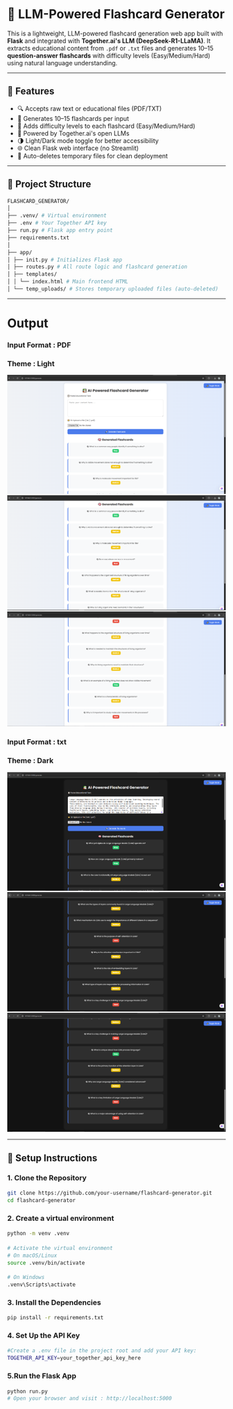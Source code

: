 # 🧠 LLM-Powered Flashcard Generator

This is a lightweight, LLM-powered flashcard generation web app built with **Flask** and integrated with **Together.ai's LLM (DeepSeek-R1-LLaMA)**. It extracts educational content from `.pdf` or `.txt` files and generates 10–15 **question-answer flashcards** with difficulty levels (Easy/Medium/Hard) using natural language understanding.

---

## 🚀 Features

- 🔍 Accepts raw text or educational files (PDF/TXT)
- 🧠 Generates 10–15 flashcards per input
- 🧾 Adds difficulty levels to each flashcard (Easy/Medium/Hard)
- 💬 Powered by Together.ai's open LLMs
- 🌗 Light/Dark mode toggle for better accessibility
- 🌐 Clean Flask web interface (no Streamlit)
- 🧼 Auto-deletes temporary files for clean deployment

---

## 📁 Project Structure

```bash
FLASHCARD_GENERATOR/
│
├── .venv/ # Virtual environment
├── .env # Your Together API key 
├── run.py # Flask app entry point
├── requirements.txt
│
├── app/
│ ├── init.py # Initializes Flask app
│ ├── routes.py # All route logic and flashcard generation
│ ├── templates/
│ │ └── index.html # Main frontend HTML
│ └── temp_uploads/ # Stores temporary uploaded files (auto-deleted)
 ```

---
# Output
### Input Format : PDF 
### Theme : Light
![Input Format : PDF](Project_Images/first.PNG)
![Input Format : PDF](Project_Images/second.PNG)
![Input Format : PDF](Project_Images/third.PNG)
### Input Format : txt
### Theme : Dark
![Input Format : txt](Project_Images/fourth.PNG)
![Input Format : txt](Project_Images/fifth.PNG)
![Input Format : txt](Project_Images/sixth.PNG)

---

## 🔧 Setup Instructions

### 1. Clone the Repository

```bash
git clone https://github.com/your-username/flashcard-generator.git
cd flashcard-generator
```

### 2. Create a virtual environment
```bash
python -m venv .venv

# Activate the virtual environment
# On macOS/Linux
source .venv/bin/activate

# On Windows
.venv\Scripts\activate
```
### 3. Install the Dependencies
```bash
pip install -r requirements.txt
```

### 4. Set Up the API Key
```bash
#Create a .env file in the project root and add your API key:
TOGETHER_API_KEY=your_together_api_key_here
```

### 5.Run the Flask App
```bash
python run.py
# Open your browser and visit : http://localhost:5000
```







